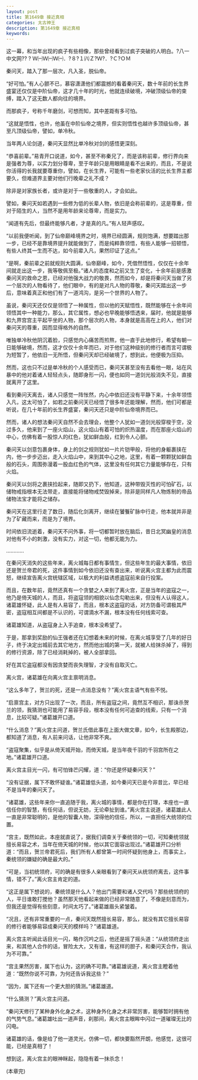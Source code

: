 ```yaml
---
layout: post
title: 第1649章 接近真相
categories: 太古神王
description: 第1649章 接近真相
keywords:
---
```


这一幕，和当年出现的疯子有些相像，那些曾经看到过疯子突破的人明白。?八一中文网?? ? Ｗ㈠Ｗ㈠Ｗ㈠．?８?１㈧Ｚ?Ｗ?．?Ｃ?ＯＭ

秦问天，踏入了那一层次，凡入圣，脱仙帝。

“好可怕。”有人心颤不已，慕容潇潇他们都震撼的看着秦问天，数十年前的长生界盛宴还仅仅是中阶仙帝，这才几十年的时光，他就连续破境，冲破顶级仙帝的束缚，踏入了这无数人都向往的境界。

而那疯子，号称千年磨剑，可想而知，其中差距有多可怕。

“这就是悟性，也许，他虽在中阶仙帝之境界，但实则悟性也越许多顶级仙帝，甚至凡顶级仙帝，譬如，单冷秋。

当年两人论剑道，秦问天显然比单冷秋对剑的感悟更深刻。

“恭喜前辈。”易青开口说道，如今，甚至不称秦兄了，而是该称前辈，修行界向来是强者为尊，以实力划分尊卑，至于年龄只是用眼睛是看不出来的，而且，不是说你活得的长我就要尊重你，譬如，在长生界，可能有一些老家伙活的比长生界主都要久，但难道界主要对他们行晚辈之礼不成？

除非是对家族长者，或许是对于一些敬重的人，才会如此。

譬如，秦问天如若遇到一些修为低的长辈人物，依旧是会称前辈的，这是尊重，但对于陌生的人，当然不是用年龄来论尊卑，而是实力。

“闻道有先后，但最终能够凡者，才是真的凡。”有人轻声感叹。

“以前我便听闻，到了仙帝巅峰境界之时，境界已经圆满，规则饱满，想要踏出那一步，已经不是靠境界提升就能做到了，而是纯粹靠领悟，有些人能够一招顿悟，有些人终其一生而不达，如今前辈入凡，果然印证了这点。”

“是啊，秦前辈之前就规则大圆满，仙帝巅峰，如今，凭借然悟性，仅仅在十余年间就走出这一步，我等敬佩至极。”诸人的态度和之前又生了变化，十余年前是感激秦问天的救命之恩，已经对他强大战力的敬畏，然而如今，却是将秦问天当做了另一个层次的人物看待了，他们眼中，有的是对凡人物的尊敬，秦问天踏出这一步后，意味着真正和他们有了一道鸿沟，是另一个世界的人物了。

虽说，秦问天还仅仅是领悟了一种属性，但以他的天赋悟性，既然能够在十余年间领悟其中一种能力，那么，其它属性，想必也早晚能够悟透来，届时，他就是能够和九界宫宫主平起平坐的人物，那个层次的人物，本身就是高高在上的人，他们对秦问天的尊重，因而显得格外的自然。

唯独单冷秋他阴沉着脸，只感觉内心痛苦而煎熬，他一直于此地修行，希望有朝一日能够破境，然而，这才仅仅十余年而已，对于他们这种级别的修行者而言可谓极为短暂了，他依旧一无所悟，但秦问天却已经破境了，想到此，他便极为压抑。

然而，这也只不过是单冷秋的个人感受而已，秦问天甚至没有去看他一眼，站在风暴中的他对着诸人轻轻点头，随即身形一闪，便也如同一道剑光般消失不见，直接就离开了这里。

看到秦问天离去，诸人只感觉一阵怅然，内心中依旧还没有平静下来，十余年领悟入凡，这太可怕了，如若之前秦问天已经悟了很多年还能理解，然而，他们可都是听说，在几十年前的长生界盛宴，秦问天还只是中阶仙帝境界而已。

然而，诸人的想法秦问天自然不会去理会，他整个人犹如一道剑光般穿梭于空，没过多久，他来到了一座火焰山，这火焰山有着可怕的炽热温度，而在那座火焰山的中心，仿佛有着一股惊人的红色，犹如鲜血般，红到令人心颤。

秦问天以剑意包裹身体，身上的剑之规则犹如一片片铠甲般，将他的身躯裹挟在内，他一步步迈出，走入火焰山中，来到其中心之地，这里，有着一颗颗犹如鲜血般的石头，周围弥漫着一股血红色的气体，这里没有任何其它力量能够存在，只有火焰。

秦问天以剑将之裹挟捡起来，随即又扔下，他知道，这种带毁灭性的可怕矿石，以储物戒指根本无法带走，直接能将储物戒焚毁掉来，除非是同样凡人物炼制的帝品储物法宝才能将之储存。

秦问天在这里行走了数日，随后化剑离开，继续在饕餮矿脉中行走，他本就并非是为了矿藏而来，而是为了境界。

时间依旧流逝着，秦问天不问外事，将一切都暂时放在脑后，昔日北冥幽皇的消息对他有不小的刺激，没有实力，对这一切，他都无能为力。

…………

在秦问天消失的这些年来，离火城每日都有事情生，但这些年生的最大事情，依旧还是贺兰帝君的死，这件事情到如今依旧还没有查出来，听说离火宫主都为此而震怒，继续宣告离火宫统辖区域，以极大的利益诱惑盗寇前来自行投案。

而且，在数年前，竟然还真有一个贪婪之人来到了离火宫，正是当年的盗寇之一，他乃是倚天城的人，而且，将盗寇领的相貌以仙念勾勒出来，但没有人认得这人，诸葛雄怀疑，此人是有人易容了，而且，根本这盗寇的话，对方防备可谓极其严密，盗寇相互间都是不认识的，可谓滴水不漏，根本没有任何线索可查。

诸葛雄知道，从盗寇身上入手追查，根本没希望了。

于是，那拿到奖励的仙王强者还在幻想着未来的时候，在离火城享受了几年的好日子，终于决定出城前去其它地方，然而他出城的第一天，就被人给抹杀掉了，得到的修行资源，除了已经消耗掉的，被人全部拿回。

好在其它盗寇都没有因贪婪而丧失理智，才没有自取灭亡。

离火宫，诸葛雄在向离火宫主禀明消息。

“这么多年了，贺兰的死，还是一点消息没有？”离火宫主语气有些不悦。

“启禀宫主，对方只出现了一次，而且，所有盗寇之间，竟然互不相识，那诛杀贺兰的领，我猜测也可能用了易容手段，根本没有任何可追查的线索，只有一个消息，比较可疑。”诸葛雄开口道。

“什么消息？”离火宫主问道，贺兰氏借此事在上面大做文章，如今，长生殿那边，都知道了消息，有人前来问话，让他非常不爽。

“盗寇聚集，似乎是从倚天城开始，而倚天城，是当年夜千羽的千羽宫所在之地。”诸葛雄开口道。

离火宫主目光一闪，有可怕锋芒闪耀，道：“你还是怀疑秦问天？”

“没有证据，属下不敢怀疑谁。”诸葛雄低头道，如今秦问天已是今非昔比，早已经不是当年的秦问天了。

“诸葛雄，这些年来你一直追随于我，离火城的事情，都是你在打理，本座也一直信任你的智慧，有任何话，但说无妨，无论牵扯到谁。”离火宫主说道，诸葛雄此人一直是非常聪明的，是他的智囊人物，深得他的信任，所以，一直担任大统领的位置。

“宫主，既然如此，本座就直说了，据我们调查关于秦统领的一切，可知秦统领就擅长易容之术，当年在倚天城的时候，他以其它面容出现过。”诸葛雄开口分析道：“而且，贺兰帝君死后，我们所有人都曾第一时间怀疑到他身上，而事实上，秦统领的嫌疑的确是最大的。”

“可是，当初统领府，可的确是有很多人亲眼看到了秦问天从统领府离去，这件事情，错不了。”离火宫主肯定的道。

“这正是属下想说的，秦统领是什么人？他出门需要和诸人交代吗？那些统领府的人，平日谁敢打搅他？虽然那天他看起来做的已经非常随意了，不像是刻意而为，但我还是觉得有些刻意，时间太巧了。”诸葛雄眉头紧皱着。

“况且，还有非常重要的一点，秦问天既然擅长易容，那么，就没有其它擅长易容的修行者能够易容成秦问天的模样吗？”诸葛雄道。

离火宫主听闻此话目光一闪，略作沉吟之后，他还是摇了摇头道：“从统领府走出来，和其他人合作的话，冒险太大，又有谁，有这样的胆子，和秦问天合作，我认为不可靠。”

“宫主果然厉害，属下也认为，这的确不可靠。”诸葛雄说道，离火宫主瞪着他道：“既然你说不可靠，为何还告诉我这些？”

“因为，属下还有一个更大胆的猜测。”诸葛雄道。

“什么猜测？”离火宫主问道。

“秦问天修行了某种身外化身之术，这种身外化身之术非常厉害，能够暂时拥有他的气势气息。”诸葛雄吐出一道声音，刹那间，离火宫主眼眸中闪过一道璀璨无比的闪电。

诸葛雄的话，像是给了他一道灵光，仿佛一切，都快要豁然开朗，他感觉，这很可能，已经是真相了！

想到这，离火宫主的眼神眯起，隐隐有着一抹杀念！

(本章完)
